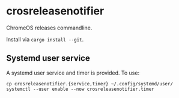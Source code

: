 # crosreleasenotifier
ChromeOS releases commandline.

Install via `cargo install --git`.

## Systemd user service
A systemd user service and timer is provided. To use:
```
cp crosreleasenotifier.{service,timer} ~/.config/systemd/user/
systemctl --user enable --now crosreleasenotifier.timer
```
